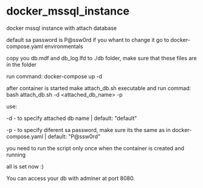 # docker_mssql_instance
docker mssql instance with attach database

default sa password is P@ssw0rd
if you whant to change it go to docker-compose.yaml environmentals

copy you db.mdf and db_log.lfd to ./db folder, make sure that these files are in the folder

run command: docker-compose up -d 

after container is started make attach_db.sh executable and run commad: bash attach_db.sh -d <attached_db_name> -p <password>

use:

 -d - to specify attached db name | default: "default"
 
 -p - to specify diferent sa password, make sure its the same as in docker-compose.yaml | default: "P@ssw0rd"

you need to run the script only once when the container is created and running


all is set now :)

You can access your db with adminer at port 8080.
